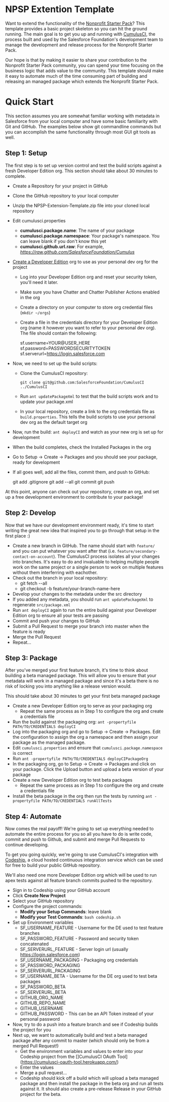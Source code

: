 # NPSP Extention Template
Want to extend the functionality of the [Nonprofit Starter Pack](https://github.com/SalesforceFoundation/Cumulus)?  This template provides a basic project skeleton so you can hit the ground running.  The main goal is to get you up and running with [CumulusCI](https://github.com/SalesforceFoundation/CumulusCI), the  process built and used by the Salesforce Foundation's development team to manage the development and release process for the Nonprofit Starter Pack.

Our hope is that by making it easier to share your contribution to the Nonprofit Starter Pack community, you can spend your time focusing on the business logic that adds value to the community.  This template should make it easy to automate much of the time consuming part of building and releasing an managed package which extends the Nonprofit Starter Pack.

# Quick Start
This section assumes you are somewhat familiar working with metadata in Salesforce from your local computer and have some basic familiarity with Git and GitHub.  The examples below show git commandline commands but you can accomplish the same functionality through most GUI git tools as well.

## Step 1: Setup
The first step is to set up version control and test the build scripts against a fresh Developer Edition org.  This section should take about 30 minutes to complete.

* Create a Repository for your project in GitHub
* Clone the GitHub repository to your local computer
* Unzip the NPSP-Extension-Template.zip file into your cloned local repository
* Edit cumulusci.properties
	* **cumulusci.package.name**: The name of your package
	* **cumulusci.package.namespace**: Your package's namespace.  You can leave blank if you don't know this yet
	* **cumulusci.github.url.raw**: For example, *https://raw.github.com/SalesforceFoundation/Cumulus*
* [Create a Developer Edition](https://developer.salesforce.com/signup) org to use as your personal dev org for the project
    * Log into your Developer Edition org and reset your security token, you'll need it later.  
    * Make sure you have Chatter and Chatter Publisher Actions enabled in the org
    * Create a directory on your computer to store org credential files (`mkdir ~/orgs`)
    * Create a file in the credentials directory for your Developer Edition org (name it however you want to refer to your personal dev org).  The file should contain the following:
    
        sf.username=YOUR@USER_HERE
        sf.password=PASSWORDSECURITYTOKEN
        sf.serverurl=https://login.salesforce.com
        
* Now, we need to set up the build scripts:
	* Clone the CumulusCI repository: 
	    
	    `git clone git@github.com:SalesforceFoundation/CumulusCI ../CumulusCI`
	* Run `ant updatePackageXml` to test that the build scripts work and to update your package.xml
    * In your local repository, create a link to the org credentials file as `build.properties`.  This tells the build scripts to use your personal dev org as the default target org
* Now, run the build: `ant deployCI` and watch as your new org is set up for development
* When the build completes, check the Installed Packages in the org
* Go to Setup -> Create -> Packages and you should see your package, ready for development
* If all goes well, add all the files, commit them, and push to GitHub:

    git add .gitignore
    git add --all
    git commit
    git push

At this point, anyone can check out your repository, create an org, and set up a free development environment to contribute to your package!

## Step 2: Develop
Now that we have our development environment ready, it's time to start writing the great new idea that inspired you to go through that setup in the first place :)

* Create a new branch in GitHub.  The name should start with `feature/` and you can put whatever you want after that (i.e. `feature/secondary-contact-on-account`).  The CumulusCI process isolates all your changes into branches.  It's easy to do and invaluable to helping multiple people work on the same project or a single person to work on multiple features without them interferring with eachother.
* Check out the branch in your local repository:
    * git fetch --all
    * git checkout -b feature/your-branch-name-here
* Develop your changes to the metadata under the src directory
* If you added any metadata, you should run `ant updatePackageXml` to regenerate `src/package.xml`
* Run `ant deployCI` again to run the entire build against your Developer Edition org to ensure all your tests are passing
* Commit and push your changes to GitHub
* Submit a Pull Request to merge your branch into master when the feature is ready
* Merge the Pull Request
* Repeat...

## Step 3: Package
After you've merged your first feature branch, it's time to think about building a beta managed package.  This will allow you to ensure that your metadata will work in a managed package and since it's a beta there is no risk of locking you into anything like a release version would.

This should take about 30 minutes to get your first beta managed package

* Create a new Developer Edition org to serve as your packaging org
	* Repeat the same process as in Step 1 to configure the org and create a credentials file
* Run the build against the packaging org: `ant -propertyfile PATH/TO/CREDENTIALS deployCI`
* Log into the packaging org and go to Setup -> Create -> Packages.  Edit the configuration to assign the org a namespace and then assign your package as the managed package.
* Edit `cumulusci.properties` and ensure that `cumulusci.package.namespace` is correct
* Run `ant -propertyfile PATH/TO/CREDENTIALS deployCIPackageOrg`
* In the packaging org, go to Setup -> Create -> Packages and click on your package.  Click the Upload button and upload a beta version of your package
* Create a new Developer Edition org to test beta packages
 	* Repeat the same process as in Step 1 to configure the org and create a credentials file
* Install the beta package in the org then run the tests by running `ant -propertyfile PATH/TO/CREDENTIALS runAllTests`

## Step 4: Automate
Now comes the real payoff!  We're going to set up everything needed to automate the entire process for you so all you have to do is write code, commit and push to Github, and submit and merge Pull Requests to continue developing.

To get you going quickly, we're going to use CumulusCI's integration with [Codeship](https://codeship.com), a cloud hosted continuous integration service which can be used for free to build your public GitHub repository.

We'll also need one more Developer Edition org which will be used to run apex tests against all feature branch commits pushed to the repository.

* Sign in to Codeship using your GitHub account
* Click **Create New Project**
* Select your GitHub repository
* Configure the project commands:
    * **Modify your Setup Commands**: leave blank
    * **Modify your Test Commands**: `bash codeship.sh`
* Set up Environment variables
	* SF_USERNAME_FEATURE - Username for the DE used to test feature branches
	* SF_PASSWORD_FEATURE - Password and security token concatenated
	* SF_SERVERURL_FEATURE - Server login url (usually https://login.salesforce.com)
	* SF_USERNAME_PACKAGING - Packaging org credentials
	* SF_PASSWORD_PACKAGING
	* SF_SERVERURL_PACKAGING
	* SF_USERNAME_BETA - Username for the DE org used to test beta packages
	* SF_PASSWORD_BETA
	* SF_SERVERURL_BETA
	* GITHUB_ORG_NAME
	* GITHUB_REPO_NAME
	* GITHUB_USERNAME
	* GITHUB_PASSWORD - This can be an API Token instead of your personal password
* Now, try to do a push into a feature branch and see if Codeship builds the project for you
* Next up, we want to automatically build and test a beta managed package after any commit to master (which should only be from a merged Pull Request!)
    * Get the environment variables and values to enter into your Codeship project from the []CumulusCI OAuth Tool](https://cumulusci-oauth-tool.herokuapp.com/)
    * Enter the values
    * Merge a pull request…
    * Codeship should kick off a build which will upload a beta managed package and then install the package in the beta org and run all tests against it.  It should also create a pre-release Release in your GitHub project for the beta.

